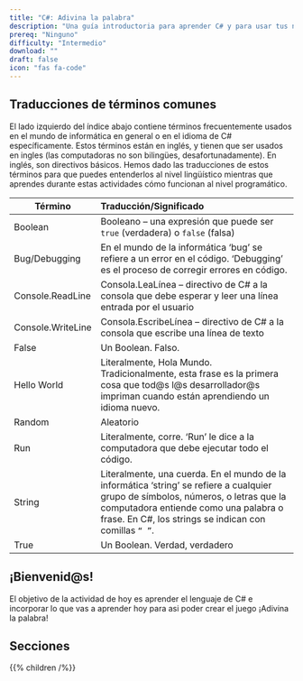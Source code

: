 ```yaml
---
title: "C#: Adivina la palabra"
description: "Una guía introductoria para aprender C# y para usar tus nuevas habilidades a crear un juego de Adivina la palabra."
prereq: "Ninguno"
difficulty: "Intermedio"
download: ""
draft: false
icon: "fas fa-code"
---
```


## Traducciones de términos comunes

El lado izquierdo del índice abajo contiene términos frecuentemente usados en el mundo de informática en general o en el idioma de C# específicamente. Estos términos están en inglés, y tienen que ser usados en ingles (las computadoras no son bilingües, desafortunadamente). En inglés, son directivos básicos. Hemos dado las traducciones de estos términos para que puedes entenderlos al nivel lingüístico mientras que aprendes durante estas actividades cómo funcionan al nivel programático.

| Término    |      Traducción/Significado       |
|----------|:-------------|
| Boolean | Booleano – una expresión que puede ser `true` (verdadera) o `false` (falsa)   |
| Bug/Debugging | En el mundo de la informática ‘bug’ se refiere a un error en el código. ‘Debugging’ es el proceso de corregir errores en código. |
| Console.ReadLine | Consola.LeaLínea – directivo de C# a la consola que debe esperar y leer una línea entrada por el usuario |
| Console.WriteLine | Consola.EscribeLínea – directivo de C# a la consola que escribe una línea de texto  |
| False | Un Boolean. Falso.  |
| Hello World | Literalmente, Hola Mundo. Tradicionalmente, esta frase es la primera cosa que tod@s l@s desarrollador@s impriman cuando están aprendiendo un idioma nuevo.  |
| Random | Aleatorio  |
| Run | Literalmente, corre. ‘Run’ le dice a la computadora que debe ejecutar todo el código.  |
| String | Literalmente, una cuerda. En el mundo de la informática ‘string’ se refiere a cualquier grupo de símbolos, números, o letras que la computadora entiende como una palabra o frase. En C#, los strings se indican con comillas `“ ”`. |
| True | Un Boolean. Verdad, verdadero  |

## ¡Bienvenid@s!

El objetivo de la actividad de hoy es aprender el lenguaje de C# e incorporar lo que vas a aprender hoy para asi poder crear el juego ¡Adivina la palabra!

## Secciones

{{% children /%}}

